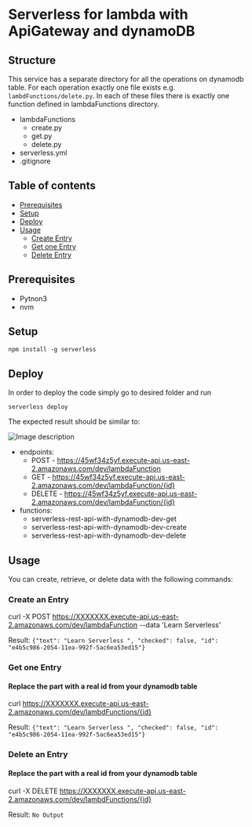# Serverless for lambda with ApiGateway and dynamoDB

## [](https://github.com/sikandarqaisar/Lambda-ApiGateway-and-dynamoDb-using-Serverless-Framework#structure)Structure

This service has a separate directory for all the operations on dynamodb table. For each operation exactly one file exists e.g.  `lambdFunctions/delete.py`. In each of these files there is exactly one function defined in lambdaFunctions directory.


- lambdaFunctions
	- create.py
	- get.py
	- delete.py
- serverless.yml
-  .gitignore

## Table of contents
-   [Prerequisites](https://github.com/sikandarqaisar/Lambda-ApiGateway-and-dynamoDb-using-Serverless-Framework#Prerequisites)
-   [Setup](https://github.com/sikandarqaisar/Lambda-ApiGateway-and-dynamoDb-using-Serverless-Framework#Setup)
-   [Deploy](https://github.com/sikandarqaisar/Lambda-ApiGateway-and-dynamoDb-using-Serverless-Framework#Deploy)
-   [Usage](https://github.com/sikandarqaisar/Lambda-ApiGateway-and-dynamoDb-using-Serverless-Framework#Usage)
      - [Create Entry](https://github.com/sikandarqaisar/Lambda-ApiGateway-and-dynamoDb-using-Serverless-Framework#Create-an-Entry)
      - [Get one Entry](https://github.com/sikandarqaisar/Lambda-ApiGateway-and-dynamoDb-using-Serverless-Framework#Get-one-Entry)
      - [Delete Entry](https://github.com/sikandarqaisar/Lambda-ApiGateway-and-dynamoDb-using-Serverless-Framework#delete-an-Entry)
      
## [](https://github.com/sikandarqaisar/Lambda-ApiGateway-and-dynamoDb-using-Serverless-Framework#Prerequisites)Prerequisites
- Pytnon3 
- nvm 

## [](https://github.com/sikandarqaisar/Lambda-ApiGateway-and-dynamoDb-using-Serverless-Framework#setup)Setup

`npm install -g serverless`

## [](https://github.com/serverless/examples/tree/master/aws-python-rest-api-with-dynamodb#deploy)Deploy

In order to deploy the code simply go to desired folder and run

```serverless deploy```

The expected result should be similar to:

![Image description](https://github.com/sikandarqaisar/Lambda-ApiGateway-and-dynamoDb-using-Serverless-Framework/blob/master/outputfile.png)

- endpoints:
  - POST - https://45wf34z5yf.execute-api.us-east-2.amazonaws.com/dev/lambdaFunction
  - GET - https://45wf34z5yf.execute-api.us-east-2.amazonaws.com/dev/lambdaFunction/{id}
  - DELETE - https://45wf34z5yf.execute-api.us-east-2.amazonaws.com/dev/lambdaFunction/{id}
- functions:
  - serverless-rest-api-with-dynamodb-dev-get
  - serverless-rest-api-with-dynamodb-dev-create
  - serverless-rest-api-with-dynamodb-dev-delete

## [](https://github.com/sikandarqaisar/Lambda-ApiGateway-and-dynamoDb-using-Serverless-Framework#usage)Usage

You can create, retrieve, or delete data with the following commands:

### [](https://github.com/sikandarqaisar/Lambda-ApiGateway-and-dynamoDb-using-Serverless-Framework#create-an-Entry)Create an Entry

curl -X POST https://XXXXXXX.execute-api.us-east-2.amazonaws.com/dev/lambdaFunction --data 'Learn Serverless'

Result:
```{"text": "Learn Serverless ", "checked": false, "id": "e4b5c986-2054-11ea-992f-5ac6ea53ed15"}```


### [](https://github.com/sikandarqaisar/Lambda-ApiGateway-and-dynamoDb-using-Serverless-Framework#Get-one-Entry)Get one Entry

#### Replace the <id> part with a real id from your dynamodb table
curl https://XXXXXXX.execute-api.us-east-2.amazonaws.com/dev/lambdFunctions/{id}

Result:
```{"text": "Learn Serverless ", "checked": false, "id": "e4b5c986-2054-11ea-992f-5ac6ea53ed15"}```


### [](https://github.com/sikandarqaisar/Lambda-ApiGateway-and-dynamoDb-using-Serverless-Framework#delete-an-Entry)Delete an Entry

#### Replace the <id> part with a real id from your dynamodb table
curl -X DELETE https://XXXXXXX.execute-api.us-east-2.amazonaws.com/dev/lambdFunctions/{id}

Result:
`No Output`
